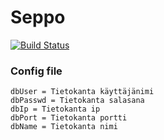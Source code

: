 # Seppo
[![Build Status](https://travis-ci.org/koodinikkarit/seppo.svg?branch=master)](https://travis-ci.org/koodinikkarit/seppo)

### Config file

```
dbUser = Tietokanta käyttäjänimi
dbPasswd = Tietokanta salasana
dbIp = Tietokanta ip
dbPort = Tietokanta portti
dbName = Tietokanta nimi
```
